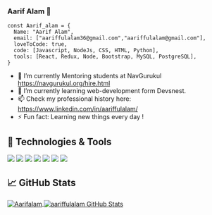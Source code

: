 ### Aarif Alam 👋
<!-- If you contibuted any open source project then Provided in below -->
<!-- [![Open Source Love](https://badges.frapsoft.com/os/v1/open-source.svg?v=102)](https://github.com/ellerbrock/open-source-badge/) -->

<!--
**Aarifalam/Aarifalam** is a ✨ _special_ ✨ repository because its `README.md` (this file) appears on your GitHub profile.

Here are some ideas to get you started:

- 🔭 I’m currently working on ...
- 🌱 I’m currently learning ...
- 👯 I’m looking to collaborate on ...
- 🤔 I’m looking for help with ...
- 💬 Ask me about ...
- 📫 How to reach me: ... 
- 😄 Pronouns: ...
- ⚡ Fun fact: ...
-->

<!-- [![Open Source Love](https://badges.frapsoft.com/os/v1/open-source.svg?v=102)](https://github.com/ellerbrock/open-source-badge/) -->


```
const Aarif_alam = {
  Name: "Aarif Alam",
  email: ["aariffulalam36@gmail.com","aariffulalam@gmail.com"],
  loveToCode: true,
  code: [Javascript, NodeJs, CSS, HTML, Python],
  tools: [React, Redux, Node, Bootstrap, MySQL, PostgreSQL],
}
```

- 🔭 I’m currently Mentoring students at NavGurukul https://navgurukul.org/hire.html
- 🌱 I’m currently learning web-development form Devsnest.
- 📫 Check my professional history here: https://www.linkedin.com/in/aariffulalam/
- ⚡ Fun fact: Learning new things every day !

## 🔧 Technologies & Tools

![](https://img.shields.io/badge/Editor-VS_Code-informational?style=flat&logo=visual-studio-code&logoColor=white&color=6aa6f8)
![](https://img.shields.io/badge/Code-JavaScript-informational?style=flat&logo=javascript&logoColor=white&color=6aa6f8)
![](https://img.shields.io/badge/Code-React-informational?style=flat&logo=react&logoColor=white&color=6aa6f8)
![](https://img.shields.io/badge/Code-NextJs-informational?style=flat&logo=NextJs&logoColor=white&color=6aa6f8)
![](https://img.shields.io/badge/Code-Python-informational?style=flat&logo=python&logoColor=white&color=6aa6f8)
![](https://img.shields.io/badge/Tools-PostgreSQL-informational?style=flat&logo=postgresql&logoColor=white&color=6aa6f8)
![](https://img.shields.io/badge/Tools-MySQL-informational?style=flat&logo=mysql&logoColor=white&color=6aa6f8)



## &#x1f4c8; GitHub Stats

<a href="https://github.com/aariffulalam/aariffulalam">
  <img align="center" src="https://github-readme-stats.vercel.app/api/top-langs/?username=aariffulalam&hide=c%2B%2B,c,html&title_color=6aa6f8&text_color=8a919a&icon_color=6aa6f8&bg_color=0e1116" alt="Aarifalam" />
</a>

<a href="https://github.com/aariffulalam/aariffulalam">
  <img align="center" src="https://github-readme-stats.vercel.app/api?username=aariffulalam&show_icons=true&line_height=27&count_private=true&title_color=6aa6f8&text_color=8a919a&icon_color=6aa6f8&bg_color=0e1116" alt="aariffulalam GitHub Stats" />
</a>
